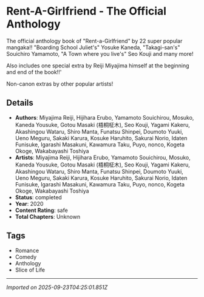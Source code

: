# Rent-A-Girlfriend - The Official Anthology

The official anthology book of "Rent-a-Girlfriend" by 22 super popular mangaka!! "Boarding School Juliet's" Yosuke Kaneda, "Takagi-san's" Souichiro Yamamoto, "A Town where you live's" Seo Kouji and many more!  
  
Also includes one special extra by Reiji Miyajima himself at the beginning and end of the book!!'  
  
Non-canon extras by other popular artists!

## Details
- **Authors**: Miyajima Reiji, Hijihara Erubo, Yamamoto Souichirou, Mosuko, Kaneda Yousuke, Gotou Masaki (梧桐柾木), Seo Kouji, Yagami Kakeru, Akashingou Wataru, Shiro Manta, Funatsu Shinpei, Doumoto Yuuki, Ueno Meguru, Sakaki Karura, Kosuke Haruhito, Sakurai Norio, Idaten Funisuke, Igarashi Masakuni, Kawamura Taku, Puyo, nonco, Kogeta Okoge, Wakabayashi Toshiya
- **Artists**: Miyajima Reiji, Hijihara Erubo, Yamamoto Souichirou, Mosuko, Kaneda Yousuke, Gotou Masaki (梧桐柾木), Seo Kouji, Yagami Kakeru, Akashingou Wataru, Shiro Manta, Funatsu Shinpei, Doumoto Yuuki, Ueno Meguru, Sakaki Karura, Kosuke Haruhito, Sakurai Norio, Idaten Funisuke, Igarashi Masakuni, Kawamura Taku, Puyo, nonco, Kogeta Okoge, Wakabayashi Toshiya
- **Status**: completed
- **Year**: 2020
- **Content Rating**: safe
- **Total Chapters**: Unknown

## Tags
- Romance
- Comedy
- Anthology
- Slice of Life

---
*Imported on 2025-09-23T04:25:01.851Z*
